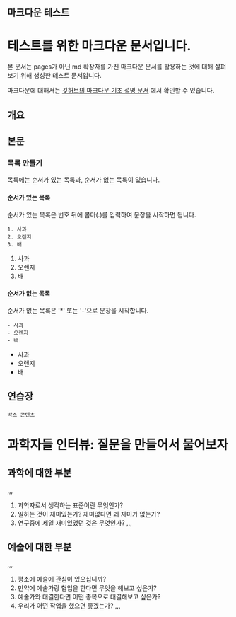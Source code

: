 마크다운 테스트
----

# 테스트를 위한 마크다운 문서입니다.
본 문서는 pages가 아닌 md 확장자를 가진 마크다운 문서를 활용하는 것에 대해 살펴보기 위해 생성한 테스트 문서입니다. 

마크다운에 대해서는 [깃허브의 마크다운 기초 설명 문서](https://help.github.com/articles/markdown-basics/) 에서 확인할 수 있습니다.
## 개요

## 본문
### 목록 만들기
목록에는 순서가 있는 목록과, 순서가 없는 목록이 있습니다.
#### 순서가 있는 목록
순서가 있는 목록은 번호 뒤에 콤마(.)를 입력하여 문장을 시작하면 됩니다.

```
1. 사과
2. 오렌지
3. 배
```

1. 사과
2. 오렌지
3. 배

#### 순서가 없는 목록
순서가 없는 목록은 '*' 또는 '-'으로 문장을 시작합니다.

```
- 사과
- 오렌지
- 배
```

- 사과
- 오렌지
- 배

## 연습장

```
박스 콘텐츠 
```

# 과학자들 인터뷰: 질문을 만들어서 물어보자
## 과학에 대한 부분
,,,
1. 과학자로서 생각하는 표준이란 무엇인가?
2. 일하는 것이 재미있는가? 재미없다면 왜 재미가 없는가?
3. 연구중에 제일 재미있었던 것은 무엇인가?
,,,
## 예술에 대한 부분
,,,
1. 평소에 예술에 관심이 있으십니까?
2. 만약에 예술가랑 협업을 한다면 무엇을 해보고 싶은가?
3. 예술가와 대결한다면 어떤 종목으로 대결해보고 싶은가?
4. 우리가 어떤 작업을 했으면 좋겠는가?
,,,